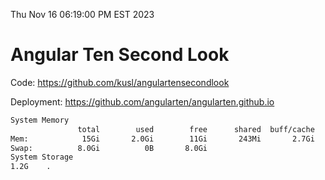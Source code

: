 Thu Nov 16 06:19:00 PM EST 2023

# Angular Ten Second Look

Code: https://github.com/kusl/angulartensecondlook

Deployment: https://github.com/angularten/angularten.github.io

```bash
System Memory
               total        used        free      shared  buff/cache   available
Mem:            15Gi       2.0Gi        11Gi       243Mi       2.7Gi        13Gi
Swap:          8.0Gi          0B       8.0Gi
System Storage
1.2G	.
